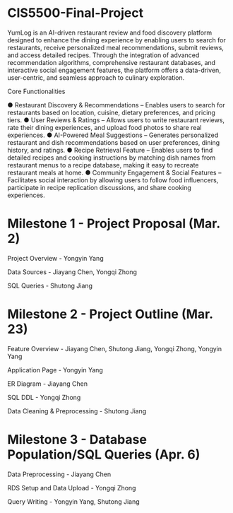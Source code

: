 # CIS5500-Final-Project
YumLog is an AI-driven restaurant review and food discovery platform designed to enhance the
dining experience by enabling users to search for restaurants, receive personalized meal
recommendations, submit reviews, and access detailed recipes. Through the integration of
advanced recommendation algorithms, comprehensive restaurant databases, and interactive
social engagement features, the platform offers a data-driven, user-centric, and seamless
approach to culinary exploration.

Core Functionalities 

● Restaurant Discovery & Recommendations – Enables users to search for restaurants 
based on location, cuisine, dietary preferences, and pricing tiers. 
● User Reviews & Ratings – Allows users to write restaurant reviews, rate their dining 
experiences, and upload food photos to share real experiences. 
● AI-Powered Meal Suggestions – Generates personalized restaurant and dish 
recommendations based on user preferences, dining history, and ratings. 
● Recipe Retrieval Feature – Enables users to find detailed recipes and cooking 
instructions by matching dish names from restaurant menus to a recipe database, 
making it easy to recreate restaurant meals at home. 
● Community Engagement & Social Features – Facilitates social interaction by allowing 
users to follow food influencers, participate in recipe replication discussions, and share 
cooking experiences. 


# Milestone 1 - Project Proposal (Mar. 2)
Project Overview - Yongyin Yang  

Data Sources - Jiayang Chen, Yongqi Zhong

SQL Queries - Shutong Jiang

# Milestone 2 - Project Outline (Mar. 23)
Feature Overview - Jiayang Chen, Shutong Jiang, Yongqi Zhong, Yongyin Yang

Application Page - Yongyin Yang

ER Diagram - Jiayang Chen

SQL DDL - Yongqi Zhong

Data Cleaning & Preprocessing - Shutong Jiang

# Milestone 3 - Database Population/SQL Queries (Apr. 6)
Data Preprocessing - Jiayang Chen  

RDS Setup and Data Upload - Yongqi Zhong  

Query Writing - Yongyin Yang, Shutong Jiang  



